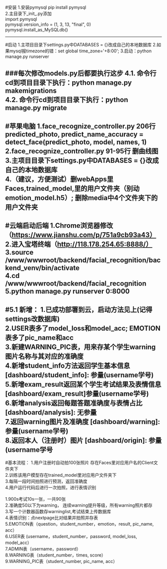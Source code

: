 #安装
1.安装pymysql
pip install pymysql<br>
2.主目录下_init_.py添加<br>
import pymysql<br>
pymysql.version_info = (1, 3, 13, "final", 0)<br>
pymysql.install_as_MySQLdb()<br>

-----
#启动
1.主项目目录下settings.py中DATABASES = {}改成自己的本地数据库
2.如果mysql报timezone的错：set global time_zone='+8:00';
3.启动：python manage.py runserver

###每次修改models.py后都要执行这步
4.1. 命令行cd到项目目录下执行：python manage.py makemigrations
<br>
4.2. 命令行cd到项目目录下执行：python manage.py migrate
-----
#苹果电脑
1.face_recognize_controller.py 206行 predicted_photo, predict_name_accuracy = detect_face(predict_photo, model, names, 1)<br>
2.face_recognize_controller.py 91-95行 删曲线图<br>
3.主项目目录下settings.py中DATABASES = {}改成自己的本地数据库<br>
4.（建议，方便测试）删webApps里Faces,trained_model,里的用户文件夹（别动emotion_model.h5）; 删除media中4个文件夹下的用户文件夹
-----
#云端启动后端
1.Chrome浏览器修改（https://www.jianshu.com/p/751a9cb93a43）<br>
2.进入宝塔终端（http://118.178.254.65:8888/）<br>
3.source /www/wwwroot/backend/facial_recognition/backend_venv/bin/activate<br>
4.cd /www/wwwroot/backend/facial_recognition<br>
5.python manage.py runserver 0:8000<br>
-----
#5.1 新增：
1.已成功部署到云，启动方法见上(记得settings改数据库)<br>
2.USER表多了model_loss和model_acc; EMOTION表多了pic_name和acc<br>
3.新建WARNING_PIC表，用来存某个学生warning图片名称与其对应的准确度<br>
4.新增student_info方法返回学生基本信息[dashboard/student_info]: 参量(username学号)<br>
5.新增exam_result返回某个学生考试结果及表情信息[dashboard/exam_result]参量(username学号)<br>
6.新增analysis返回每题答题准确度与表情占比[dashboard/analysis]: 无参量<br>
7.返回warning图片及准确度 [dashboard/warning]: 参量(username学号)<br>
8.返回本人（注册时）图片 [dashboard/origin]: 参量(username学号<br>
-----
#基本流程：
1.用户注册时自动拍100张照片 存在Faces里对应用户名的Client文件夹下<br>
2.训练该用户模型存在trained_model里对应用户文件夹下<br>
3.每隔一段时间拍照进行预测，返回准确度<br>
4.用户运行代码后进行一次拍照，进行表情识别<br>
<br>
1.900s考试10s一张，一共90张<br>
2.准确度50以下为warning， 连续warning提升等级，所有warning照片都存<br>
3.写一个计数器函数存warninglist,考试结束上传数据库<br>
4.表情识别：点nextpage比对结果并拍照并存表<br>
5.EMOTION表（question，student_number，emotion，result, pic_name, acc）<br>
6.USER表 (username，student_number，password, model_loss, model_acc）<br>
7.ADMIN表（username，password）<br>
8.WARNING表（student_number，times, score）<br>
9.WARNING_PIC表（student_number, pic_name, acc）








